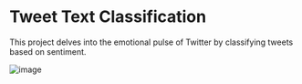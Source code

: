 # Tweet Text Classification
This project delves into the emotional pulse of Twitter by classifying tweets based on sentiment.

![image](https://github.com/RmBenjy/Tweet-classification/assets/136175741/031951f3-c030-4b52-b333-3a00b2ec9e4b)


